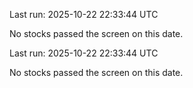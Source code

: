 

Last run: 2025-10-22 22:33:44 UTC

No stocks passed the screen on this date.


Last run: 2025-10-22 22:33:44 UTC

No stocks passed the screen on this date.
